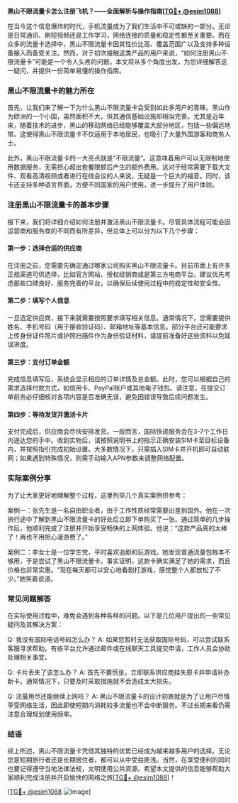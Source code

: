 **黑山不限流量卡怎么注册飞机？——全面解析与操作指南[[TG💪+ @esim1088](https://t.me/s/esim1088)]**

在当今这个信息爆炸的时代，手机流量成为了我们生活中不可或缺的一部分。无论是日常通讯、刷短视频还是工作学习，网络连接的质量和稳定性都至关重要。而在众多的流量卡选择中，黑山不限流量卡因其性价比高、覆盖范围广以及支持多种设备接入而备受关注。然而，对于初次接触这类产品的用户来说，“如何注册黑山不限流量卡”可能是一个令人头疼的问题。本文将从多个角度出发，为您详细解答这一疑问，并提供一份简单易懂的操作指南。

### 黑山不限流量卡的魅力所在

首先，让我们来了解一下为什么黑山不限流量卡会受到如此多用户的青睐。黑山作为欧洲的一个小国，虽然面积不大，但其通信基础设施却相当完善。尤其是近年来，随着技术的进步，黑山的移动网络已经能够覆盖大部分地区，包括一些偏远地带。这使得黑山不限流量卡不仅适用于本地居民，也吸引了大量外国游客和商务人士。

此外，黑山不限流量卡的一大亮点就是“不限流量”。这意味着用户可以无限制地使用数据服务，无需担心超出套餐限额后产生的额外费用。这对于经常需要下载大文件、观看高清视频或者进行在线会议的人来说，无疑是一个巨大的福音。同时，该卡还支持多种语言界面，方便不同国家的用户使用，进一步提升了用户体验。

### 注册黑山不限流量卡的基本步骤

接下来，我们将详细介绍如何注册并激活黑山不限流量卡。尽管具体流程可能会因运营商和服务商的不同而有所差异，但总体上可以分为以下几个步骤：

#### 第一步：选择合适的供应商
在注册之前，您需要先确定通过哪家公司购买黑山不限流量卡。目前市面上有许多正规渠道可供选择，比如官方网站、授权经销商或是第三方电商平台。建议优先考虑那些口碑良好、服务完善的平台，以确保后续使用过程中的稳定性和安全性。

#### 第二步：填写个人信息
一旦选定供应商，接下来就需要按照要求填写相关信息。通常情况下，您需要提供姓名、手机号码（用于接收验证码）、邮箱地址等基本信息。部分平台还可能要求上传身份证件照片或护照扫描件作为身份验证材料，请提前准备好这些资料以免延误进度。

#### 第三步：支付订单金额
完成信息填写后，系统会显示相应的订单详情及总金额。此时，您可以根据自己的需求选择付款方式，如信用卡、PayPal账户或其他电子钱包。请注意，在提交订单前务必仔细核对各项内容是否准确无误，避免因错误导致后续问题发生。

#### 第四步：等待发货并激活卡片
支付完成后，供应商会尽快安排发货。一般而言，国际快递服务会在3-7个工作日内送达您的手中。收到实物后，请按照说明书上的指示正确安装SIM卡至目标设备内，并按照指引完成初始设置。大多数情况下，只需插入SIM卡并开机即可自动联网；如果遇到特殊情况，则需手动输入APN参数来调整网络配置。

### 实际案例分享

为了让大家更好地理解整个过程，这里列举几个真实案例供参考：

案例一：张先生是一名自由职业者，由于工作性质经常需要出差到国外。他在一次旅行途中了解到黑山不限流量卡的好处后立即下单购买了一张。通过简单的几步操作后，他顺利完成了注册并开始享受畅快的上网体验。他说：“这款产品真的太棒了！再也不用担心漫游费了。”

案例二：李女士是一位学生党，平时喜欢追剧和玩游戏。她发现普通流量包根本不够用，于是尝试了黑山不限流量卡。事实证明，这款卡确实满足了她的需求，而且价格也非常实惠。“现在每天都可以安心地看剧打游戏，感觉整个人都放松了不少。”她笑着说道。

### 常见问题解答

在实际使用过程中，难免会遇到各种各样的问题。以下是几位用户提出的一些常见疑问及其解决方案：

Q: 我没有国际电话号码怎么办？
A: 如果您暂时无法获取国际号码，可以尝试联系客服寻求帮助。有些平台允许通过邮件或在线聊天工具提交申请，工作人员会协助处理相关事宜。

Q: 卡片丢失了该怎么办？
A: 首先不要慌张，立即联系供应商挂失原卡并申请补办新卡。通常情况下，只要及时采取措施就不会造成太大损失。

Q: 流量用尽还能继续上网吗？
A: 黑山不限流量卡的设计初衷就是为了让用户尽情享受网络生活，因此即使短期内消耗较多流量也不会中断服务。不过长期来看仍需注意合理规划使用频率。

### 结语

综上所述，黑山不限流量卡凭借其独特的优势已经成为越来越多用户的选择。无论您是短期旅行者还是长期居住者，都可以从中受益匪浅。当然，在享受便利的同时也要记得遵守当地法律法规，文明使用公共资源。希望本文提供的信息能够帮助大家顺利完成注册并开启愉快的网络之旅[[TG💪+ @esim1088](https://t.me/s/esim1088)]！

[[TG💪+ @esim1088](https://t.me/s/esim1088) ![Image](https://i.postimg.cc/4NQfJmqS/Snipaste-2025-05-13-00-14-12.png)]